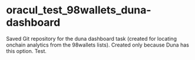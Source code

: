 # oracul_test_98wallets_duna-dashboard
Saved Git repository for the duna dashboard task (created for locating onchain analytics from the 98wallets lists). Created only because Duna has this option. Test.
